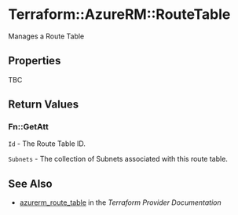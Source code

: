 # Terraform::AzureRM::RouteTable

Manages a Route Table

## Properties

TBC

## Return Values

### Fn::GetAtt

`Id` - The Route Table ID.

`Subnets` - The collection of Subnets associated with this route table.

## See Also

* [azurerm_route_table](https://www.terraform.io/docs/providers/azurerm/r/route_table.html) in the _Terraform Provider Documentation_